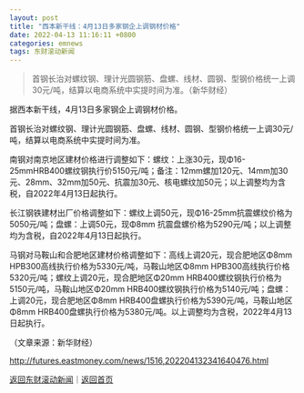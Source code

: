 ```yaml
---
layout: post
title: "西本新干线：4月13日多家钢企上调钢材价格"
date: 2022-04-13 11:16:11 +0800
categories: emnews
tags: 东财滚动新闻
---
```

> 首钢长治对螺纹钢、理计光圆钢筋、盘螺、线材、圆钢、型钢价格统一上调30元/吨，结算以电商系统中实提时间为准。（新华财经）

<p>据西本新干线，4月13日多家钢企上调钢材价格。</p><p>首钢长治对螺纹钢、理计光圆钢筋、盘螺、线材、圆钢、型钢价格统一上调30元/吨，结算以电商系统中实提时间为准。</p><p>南钢对南京地区建材价格进行调整如下：螺纹：上涨30元，现Φ16-25mmHRB400螺纹钢执行价5150元/吨；备注：12mm螺加120元、14mm加30元、28mm、32mm加50元、抗震加30元、核电螺纹加50元；以上调整均为含税，自2022年4月13日起执行。</p><p>长江钢铁建材出厂价格调整如下：螺纹上调50元，现Φ16-25mm抗震螺纹价格为5050元/吨；盘螺：上调50元，现Φ8mm 抗震盘螺价格为5290元/吨；以上调整均为含税，自2022年4月13日起执行。</p><p>马钢对马鞍山和合肥地区建材价格调整如下：高线上调20元，现合肥地区Φ8mm HPB300高线执行价格为5330元/吨，马鞍山地区Φ8mm HPB300高线执行价格5320元/吨；螺纹上调20元，现合肥地区Φ20mm HRB400螺纹钢执行价格为5150元/吨，马鞍山地区Φ20mm HRB400螺纹钢执行价格为5140元/吨；盘螺：上调20元，现合肥地区Φ8mm HRB400盘螺执行价格为5390元/吨，马鞍山地区Φ8mm HRB400盘螺执行价格为5380元/吨。以上调整均为含税，2022年4月13日起执行。</p><p class="em_media">（文章来源：新华财经）</p>

<http://futures.eastmoney.com/news/1516,202204132341640476.html>

[返回东财滚动新闻](//finews.withounder.com/emnews/)｜[返回首页](//finews.withounder.com/)